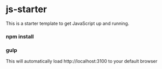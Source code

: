# js-starter
This is a starter template to get JavaScript up and running.
###	npm install
### gulp

This will automatically load http://localhost:3100 to your default browser 
